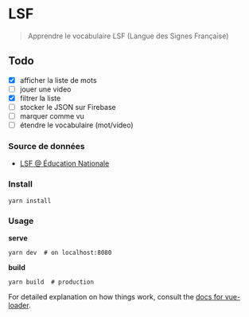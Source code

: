 # LSF

> Apprendre le vocabulaire LSF (Langue des Signes Française)

## Todo

* [x] afficher la liste de mots
* [ ] jouer une video
* [x] filtrer la liste
* [ ] stocker le JSON sur Firebase
* [ ] marquer comme vu
* [ ] étendre le vocabulaire (mot/video)

### Source de données

* [LSF @ Éducation Nationale](http://lsf.education.fr/index.php?page=recherche_alphabetique)


### Install

    yarn install

### Usage

**serve**

    yarn dev  # on localhost:8080

**build**

    yarn build  # production


For detailed explanation on how things work, consult the [docs for vue-loader](http://vuejs.github.io/vue-loader).
